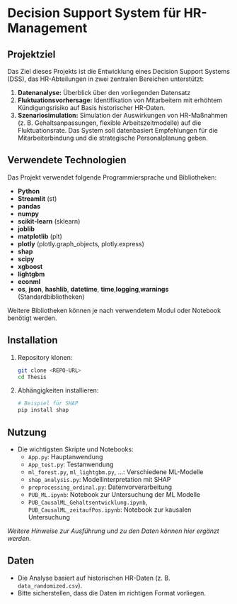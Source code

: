 # Decision Support System für HR-Management
## Projektziel
Das Ziel dieses Projekts ist die Entwicklung eines Decision Support Systems (DSS), das HR-Abteilungen in zwei zentralen Bereichen unterstützt:
1. **Datenanalyse:** Überblick über den vorliegenden Datensatz
2. **Fluktuationsvorhersage:** Identifikation von Mitarbeitern mit erhöhtem Kündigungsrisiko auf Basis historischer HR-Daten.
3. **Szenariosimulation:** Simulation der Auswirkungen von HR-Maßnahmen (z. B. Gehaltsanpassungen, flexible Arbeitszeitmodelle) auf die Fluktuationsrate.
Das System soll datenbasiert Empfehlungen für die Mitarbeiterbindung und die strategische Personalplanung geben.
## Verwendete Technologien
Das Projekt verwendet folgende Programmiersprache und Bibliotheken:

- **Python**
- **Streamlit** (st)
- **pandas**
- **numpy**
- **scikit-learn** (sklearn)
- **joblib**
- **matplotlib** (plt)
- **plotly** (plotly.graph_objects, plotly.express)
- **shap**
- **scipy**
- **xgboost**
- **lightgbm**
- **econml**
- **os**, **json**, **hashlib**, **datetime**, **time**,**logging**,**warnings** (Standardbibliotheken)

Weitere Bibliotheken können je nach verwendetem Modul oder Notebook benötigt werden.
## Installation
1. Repository klonen:
	```bash
	git clone <REPO-URL>
	cd Thesis
	```
2. Abhängigkeiten installieren:
	```bash
	# Beispiel für SHAP
	pip install shap
	```
## Nutzung
- Die wichtigsten Skripte und Notebooks:
	- `App.py`: Hauptanwendung
  	- `App_test.py`: Testanwendung
	- `ml_forest.py`, `ml_lightgbm.py`, ...: Verschiedene ML-Modelle
	- `shap_analysis.py`: Modellinterpretation mit SHAP
    - `preprocessing_ordinal.py`: Datenvorverarbeitung
    - `PUB_ML.ipynb`: Notebook zur Untersuchung der ML Modelle
	- `PUB_CausalML_Gehaltsentwicklung.ipynb`, `PUB_CausalML_zeitaufPos.ipynb`: Notebook zur kausalen Untersuchung

*Weitere Hinweise zur Ausführung und zu den Daten können hier ergänzt werden.*
## Daten
- Die Analyse basiert auf historischen HR-Daten (z. B. `data_randomized.csv`).
- Bitte sicherstellen, dass die Daten im richtigen Format vorliegen.
